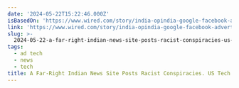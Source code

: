 ```yaml
---
date: '2024-05-22T15:22:46.000Z'
isBasedOn: 'https://www.wired.com/story/india-opindia-google-facebook-advertising/'
link: 'https://www.wired.com/story/india-opindia-google-facebook-advertising/'
slug: >-
  2024-05-22-a-far-right-indian-news-site-posts-racist-conspiracies-us-tech-companies-k
tags:
  - ad tech
  - news
  - tech
title: A Far-Right Indian News Site Posts Racist Conspiracies. US Tech Companies K
---
```

 

